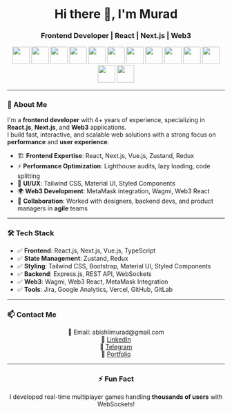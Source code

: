<!-- Header -->
<h1 align="center">Hi there 👋, I'm Murad</h1>
<h3 align="center">Frontend Developer | React | Next.js | Web3</h3>

<!-- Tech stack badges -->
<p align="center">
  <img src="https://cdn.jsdelivr.net/gh/devicons/devicon/icons/javascript/javascript-original.svg" height="40" />
  <img src="https://cdn.jsdelivr.net/gh/devicons/devicon/icons/typescript/typescript-original.svg" height="40"/>
  <img src="https://cdn.jsdelivr.net/gh/devicons/devicon/icons/react/react-original.svg" height="40"/>
  <img src="https://cdn.jsdelivr.net/gh/devicons/devicon/icons/nextjs/nextjs-original.svg" height="40"/>
  <img src="https://cdn.jsdelivr.net/gh/devicons/devicon/icons/vuejs/vuejs-original.svg" height="40"/>
  <img src="https://cdn.jsdelivr.net/gh/devicons/devicon/icons/redux/redux-original.svg" height="40"/>
  <img src="https://cdn.jsdelivr.net/gh/devicons/devicon/icons/tailwindcss/tailwindcss-original.svg" height="40"/>
  <img src="https://cdn.jsdelivr.net/gh/devicons/devicon/icons/bootstrap/bootstrap-original.svg" height="40"/>
  <img src="https://cdn.jsdelivr.net/gh/devicons/devicon/icons/materialui/materialui-original.svg" height="40"/>
  <img src="https://skillicons.dev/icons?i=express" height="40"/>
  <img src="https://skillicons.dev/icons?i=git" height="40"/>
  <img src="https://skillicons.dev/icons?i=github" height="40"/>
  <img src="https://skillicons.dev/icons?i=vercel" height="40"/>
</p>

---

<h3>🚀 About Me</h3>

<p>
I'm a <strong>frontend developer</strong> with 4+ years of experience, specializing in <strong>React.js</strong>, <strong>Next.js</strong>, and <strong>Web3</strong> applications.<br>
I build fast, interactive, and scalable web solutions with a strong focus on <strong>performance</strong> and <strong>user experience</strong>.
</p>

<ul>
  <li>🏗️ <strong>Frontend Expertise</strong>: React, Next.js, Vue.js, Zustand, Redux</li>
  <li>⚡ <strong>Performance Optimization</strong>: Lighthouse audits, lazy loading, code splitting</li>
  <li>🎨 <strong>UI/UX</strong>: Tailwind CSS, Material UI, Styled Components</li>
  <li>🌍 <strong>Web3 Development</strong>: MetaMask integration, Wagmi, Web3 React</li>
  <li>🤝 <strong>Collaboration</strong>: Worked with designers, backend devs, and product managers in <strong>agile</strong> teams</li>
</ul>

---

<h3 >🛠️ Tech Stack</h3>

<ul>
  <li>✅ <strong>Frontend</strong>: React.js, Next.js, Vue.js, TypeScript</li>
  <li>✅ <strong>State Management</strong>: Zustand, Redux</li>
  <li>✅ <strong>Styling</strong>: Tailwind CSS, Bootstrap, Material UI, Styled Components</li>
  <li>✅ <strong>Backend</strong>: Express.js, REST API, WebSockets</li>
  <li>✅ <strong>Web3</strong>: Wagmi, Web3 React, MetaMask Integration</li>
  <li>✅ <strong>Tools</strong>: Jira, Google Analytics, Vercel, GitHub, GitLab</li>
</ul>

---

<h3>📫 Contact Me</h3>

<p align="center">
📩 Email: abishlimurad@gmail.com <br>
💼 <a href="https://www.linkedin.com/in/murad-abyshly-872359228/">LinkedIn</a> <br>
💬 <a href="https://t.me/Murad643">Telegram</a> <br>
🚀 <a href="http://voltum.tech/">Portfolio</a>
</p>

---

<h3 align="center">⚡ Fun Fact</h3>

<p align="center">
I developed real-time multiplayer games handling <strong>thousands of users</strong> with WebSockets!
</p>
